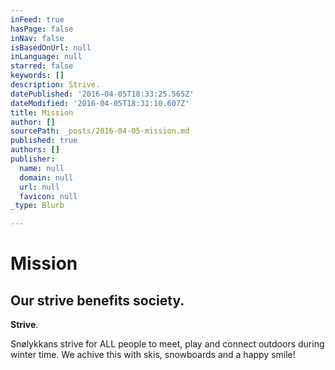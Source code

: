 ```yaml
---
inFeed: true
hasPage: false
inNav: false
isBasedOnUrl: null
inLanguage: null
starred: false
keywords: []
description: Strive.
datePublished: '2016-04-05T18:33:25.565Z'
dateModified: '2016-04-05T18:31:10.607Z'
title: Mission
author: []
sourcePath: _posts/2016-04-05-mission.md
published: true
authors: []
publisher:
  name: null
  domain: null
  url: null
  favicon: null
_type: Blurb

---
```

# Mission

## Our strive benefits society.

**Strive**.

Snølykkans strive for ALL people to meet, play and connect outdoors during winter time. We achive this with skis, snowboards and a happy smile!